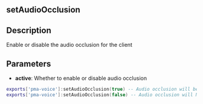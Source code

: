 ## setAudioOcclusion

## Description

Enable or disable the audio occlusion for the client 

## Parameters

* **active**: Whether to enable or disable audio occlusion

```lua
exports['pma-voice']:setAudioOcclusion(true) -- Audio occlusion will be present in the interiors and vehicles
exports['pma-voice']:setAudioOcclusion(false) -- Audio occlusion will NOT be present in the interiors and vehicles
```